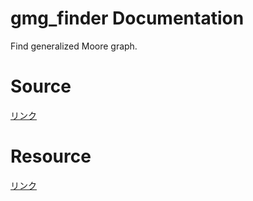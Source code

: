 # gmg_finder Documentation
Find generalized Moore graph.

# Source
[リンク](src/index.html)

# Resource
[リンク](res/README.md)
